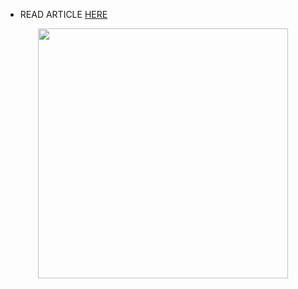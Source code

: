 - READ ARTICLE [HERE](https://www.geeksforgeeks.org/kotlin-sealed-classes/)

<p align="center">
<img width="400" src="https://user-images.githubusercontent.com/94545831/210127064-b700fd66-e243-433e-b522-70b198834b72.png" />
